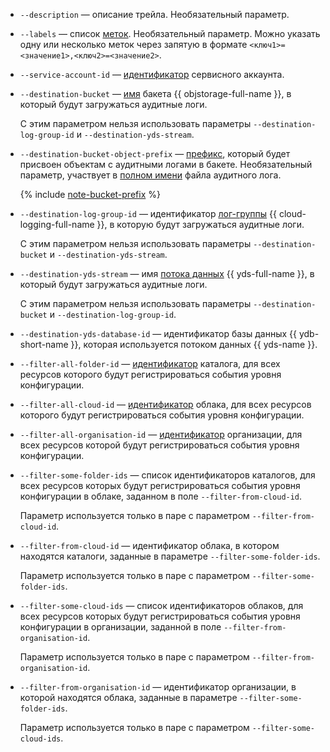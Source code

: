 * `--description` — описание трейла. Необязательный параметр.
* `--labels` — список [меток](../../resource-manager/concepts/labels.md). Необязательный параметр. Можно указать одну или несколько меток через запятую в формате `<ключ1>=<значение1>,<ключ2>=<значение2>`.
* `--service-account-id` — [идентификатор](../../iam/operations/sa/get-id.md) сервисного аккаунта.
* `--destination-bucket` — [имя](../../storage/concepts/bucket.md#naming) бакета {{ objstorage-full-name }}, в который будут загружаться аудитные логи.

    С этим параметром нельзя использовать параметры `--destination-log-group-id` и `--destination-yds-stream`.
* `--destination-bucket-object-prefix` — [префикс](../../storage/concepts/object.md#folder), который будет присвоен объектам с аудитными логами в бакете. Необязательный параметр, участвует в [полном имени](../../audit-trails/concepts/format.md#log-file-name) файла аудитного лога.

    {% include [note-bucket-prefix](./note-bucket-prefix.md) %}

* `--destination-log-group-id` — идентификатор [лог-группы](../../logging/concepts/log-group.md) {{ cloud-logging-full-name }}, в которую будут загружаться аудитные логи.

    С этим параметром нельзя использовать параметры `--destination-bucket` и `--destination-yds-stream`.
* `--destination-yds-stream` — имя [потока данных](../../data-streams/concepts/glossary.md#stream-concepts) {{ yds-full-name }}, в который будут загружаться аудитные логи.

    С этим параметром нельзя использовать параметры `--destination-bucket` и `--destination-log-group-id`.
* `--destination-yds-database-id` — идентификатор базы данных {{ ydb-short-name }}, которая используется потоком данных {{ yds-name }}.
* `--filter-all-folder-id` — [идентификатор](../../resource-manager/operations/folder/get-id.md) каталога, для всех ресурсов которого будут регистрироваться события уровня конфигурации.
* `--filter-all-cloud-id` — [идентификатор](../../resource-manager/operations/cloud/get-id.md) облака, для всех ресурсов которого будут регистрироваться события уровня конфигурации.
* `--filter-all-organisation-id` — [идентификатор](../../organization/operations/organization-get-id.md) организации, для всех ресурсов которой будут регистрироваться события уровня конфигурации.
* `--filter-some-folder-ids` — список идентификаторов каталогов, для всех ресурсов которых будут регистрироваться события уровня конфигурации в облаке, заданном в поле `--filter-from-cloud-id`.

    Параметр используется только в паре с параметром `--filter-from-cloud-id`.
* `--filter-from-cloud-id` — идентификатор облака, в котором находятся каталоги, заданные в параметре `--filter-some-folder-ids`.

    Параметр используется только в паре с параметром `--filter-some-folder-ids`.
* `--filter-some-cloud-ids` — список идентификаторов облаков, для всех ресурсов которых будут регистрироваться события уровня конфигурации в организации, заданной в поле `--filter-from-organisation-id`.

    Параметр используется только в паре с параметром `--filter-from-organisation-id`.
* `--filter-from-organisation-id` — идентификатор организации, в которой находятся облака, заданные в параметре `--filter-some-folder-ids`.

    Параметр используется только в паре с параметром `--filter-some-cloud-ids`.